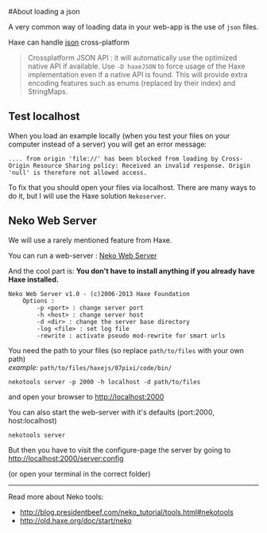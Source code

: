#About loading a json 

A very common way of loading data in your web-app is the use of `json` files.

Haxe can handle [json](http://api.haxe.org/haxe/Json.html) cross-platform 

> Crossplatform JSON API : it will automatically use the optimized native API if available.
> Use `-D haxeJSON` to force usage of the Haxe implementation even if a native API is found. This will provide extra encoding features such as enums (replaced by their index) and StringMaps.


## Test localhost

When you load an example locally (when you test your files on your computer instead of a server) you will get an error message:

```
.... from origin 'file://' has been blocked from loading by Cross-Origin Resource Sharing policy: Received an invalid response. Origin 'null' is therefore not allowed access.

```

To fix that you should open your files via localhost.
There are many ways to do it, but I will use the Haxe solution `Nekoserver`.


## Neko Web Server

We will use a rarely mentioned feature from Haxe.

You can run a web-server : [Neko Web Server](http://old.haxe.org/doc/start/neko#using-the-neko-development-webserver-to-serve-http-requests-whose-contents-are-generated-by-haxe)


And the cool part is:
**You don't have to install anything if you already have Haxe installed.**


```
Neko Web Server v1.0 - (c)2006-2013 Haxe Foundation
	Options :
		-p <port> : change server port
		-h <host> : change server host
		-d <dir> : change the server base directory
		-log <file> : set log file
		-rewrite : activate pseudo mod-rewrite for smart urls
```


You need the path to your files (so replace `path/to/files` with your own path)   
*example:* `path/to/files/haxejs/07pixi/code/bin/`

```
nekotools server -p 2000 -h localhost -d path/to/files
```

and open your browser to <http://localhost:2000>


You can also start the web-server with it's defaults (port:2000, host:localhost) 

```
nekotools server
```

But then you have to visit the configure-page the server by going to <http://localhost:2000/server:config>

(or open your terminal in the correct folder)

----

Read more about Neko tools:

* <http://blog.presidentbeef.com/neko_tutorial/tools.html#nekotools>
* <http://old.haxe.org/doc/start/neko>
